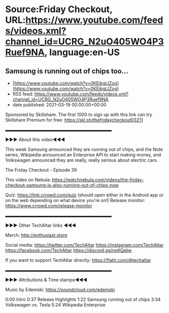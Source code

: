# Source:Friday Checkout, URL:https://www.youtube.com/feeds/videos.xml?channel_id=UCRG_N2uO405WO4P3Ruef9NA, language:en-US

## Samsung is running out of chips too...
 - [https://www.youtube.com/watch?v=0KEibglJZog](https://www.youtube.com/watch?v=0KEibglJZog)
 - RSS feed: https://www.youtube.com/feeds/videos.xml?channel_id=UCRG_N2uO405WO4P3Ruef9NA
 - date published: 2021-03-19 00:00:00+00:00

Sponsored by Skillshare. The first 1000 to sign up with this link can try Skillshare Premium for free: https://skl.sh/thefridaycheckout03211

▬▬▬▬▬▬▬▬▬▬▬▬▬▬▬▬▬▬▬▬▬▬▬▬ 

►►► About this video◄◄◄

This week Samsung announced they are running out of chips, and the Note series, Wikipedia announced an Enterprise API to start making money, and Volkswagen announced they are really, really serious about electric cars.

The Friday Checkout - Episode 39

This video on Nebula: https://watchnebula.com/videos/the-friday-checkout-samsung-is-also-running-out-of-chips-now

Quiz: https://link.crrowd.com/quiz (should open either in the Android app or on the web depending on what device you're on!)
Release monitor: https://www.crrowd.com/release-monitor

▬▬▬▬▬▬▬▬▬▬▬▬▬▬▬▬▬▬▬▬▬▬▬▬

►►► Other TechAltar links ◄◄◄

Merch: 
http://enthusiast.store 

Social media: 
https://twitter.com/TechAltar 
https://instagram.com/TechAltar 
https://facebook.com/TechAltar 
https://discord.gg/npKQebe

If you want to support TechAltar directly: 
https://flattr.com/@techaltar 

▬▬▬▬▬▬▬▬▬▬▬▬▬▬▬▬▬▬▬▬▬▬▬▬

►►► Attributions & Time stamps◄◄◄

Music by Edemski: https://soundcloud.com/edemski 

0:00 Intro
0:37 Release Highlights
1:22 Samsung running out of chips
3:34 Volkswagen vs. Tesla
5:24 Wikipedia Enterprise

